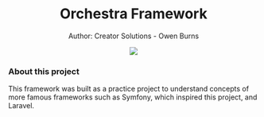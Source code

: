 <h1 align="center">
 Orchestra Framework
</h1>
<p align="center">
 Author: Creator Solutions - Owen Burns
</p> 
<p align="center">
 <img align="center" src="https://owenburns.co.za/Orchestra/content/ink&quil.svg"/>
</p>

 
### About this project
This framework was built as a practice project to understand concepts of more famous frameworks such as Symfony, which inspired this project, and Laravel.
